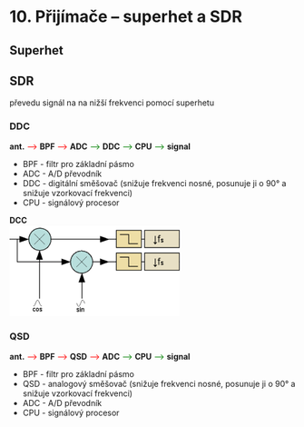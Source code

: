 # 10. Přijímače – superhet a SDR

## Superhet


## SDR

převedu signál na na nižší frekvenci pomocí superhetu 


### DDC

**ant.**
<font color="red">--></font>
**BPF** 
<font color="red">--></font> 
**ADC** 
<font color="green">--></font> 
**DDC** 
<font color="green">--></font>
**CPU** 
<font color="green">--></font> 
**signal**

- BPF - filtr pro základní pásmo
- ADC - A/D převodník
- DDC - digitální směšovač (snižuje frekvenci nosné, posunuje ji o 90° a snižuje vzorkovací frekvenci)
- CPU - signálový procesor

**DCC**  
<img src="picture/dcc.png" alt="drawing" width="300"/><br>



### QSD

**ant.**
<font color="red">--></font> 
**BPF** 
<font color="red">--></font> 
**QSD** 
<font color="red">--></font> 
**ADC** 
<font color="green">--></font> 
**CPU** 
<font color="green">--></font> 
**signal**



- BPF - filtr pro základní pásmo
- QSD - analogový směšovač (snižuje frekvenci nosné, posunuje ji o 90° a snižuje vzorkovací frekvenci)
- ADC - A/D převodník
- CPU - signálový procesor
 
 
